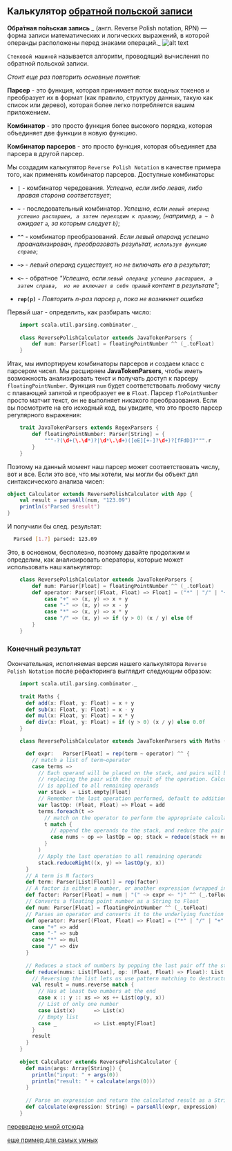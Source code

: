 ## Калькулятор [обратной польской записи](https://ru.wikipedia.org/wiki/%D0%9E%D0%B1%D1%80%D0%B0%D1%82%D0%BD%D0%B0%D1%8F_%D0%BF%D0%BE%D0%BB%D1%8C%D1%81%D0%BA%D0%B0%D1%8F_%D0%B7%D0%B0%D0%BF%D0%B8%D1%81%D1%8C)  

**Обра́тная по́льская запись** _ (англ. Reverse Polish notation, RPN) — форма записи математических и логических выражений, 
в которой операнды расположены перед знаками операций._
![alt text](https://upload.wikimedia.org/wikipedia/commons/thumb/a/a6/Postfix-dia.svg/125px-Postfix-dia.svg.png "Обра́тная по́льская запись")

`Стековой машиной` называется алгоритм, проводящий вычисления по обратной польской записи.

_Стоит еще раз повторить основные понятия:_

**Парсер** - это функция, которая принимает поток входных токенов 
и преобразует их в формат (как правило, структуру данных, такую как список или дерево), 
которая более легко потребляется вашим приложением. 

**Комбинатор** - это просто функция более высокого порядка, которая объединяет две функции в новую функцию. 

**Комбинатор парсеров** - это просто функция, которая объединяет два парсера в другой парсер.

Мы создадим калькулятор `Reverse Polish Notation` в качестве примера того, как применять комбинатор парсеров. 
Доступные комбинаторы:

* **`|`** - комбинатор чередования.  _Успешно, если либо левая, либо правая сторона соответствует_;

* **`~`** - последовательный комбинатор. _Успешно, если `левый операнд успешно распаршен, а затем переходим к правому`, 
(например, `a ~ b` ожидает `a`, за которым следует `b`)_;

* **`^^`** - комбинатор преобразований. _Если левый операнд успешно проанализирован, преобразовать результат, `используя функцию справа`_;

* **`~>`** - _левый операнд существует, но не включать его в результат_;

* **`<~`** - обратное _"Успешно, если `левый операнд успешно распаршен, а затем справа, 
но не включает в себя правый` контент в результате"_;

* **`rep(p)`** - _Повторить n-раз парсер `p`, пока не возникнет ошибка_ 

Первый шаг - определить, как разбирать число:

<!-- code -->
```scala
    import scala.util.parsing.combinator._
    
    class ReversePolishCalculator extends JavaTokenParsers {
        def num: Parser[Float] = floatingPointNumber ^^ (_.toFloat)
    }
```
Итак, мы импортируем комбинаторы парсеров и создаем класс с парсером чисел. Мы расширяем **JavaTokenParsers**, чтобы 
иметь возможность анализировать текст и получать доступ к парсеру `floatingPointNumber`. Функция `num` будет соответствовать 
любому числу с плавающей запятой и преобразует ее в `Float`. Парсер `floPointNumber` просто матчит текст, он не выполняет 
никакого преобразования. Если вы посмотрите на его исходный код, вы увидите, что это просто парсер регулярного выражения:

<!-- code -->
```scala
    trait JavaTokenParsers extends RegexParsers {
        def floatingPointNumber: Parser[String] = {
            """-?(\d+(\.\d*)?|\d*\.\d+)([eE][+-]?\d+)?[fFdD]?""".r
        }
    }
```

Поэтому на данный момент наш парсер может соответствовать числу, вот и все. Если это все, что мы хотели, 
мы могли бы объект для синтаксического анализа чисел:

<!-- code -->
```scala
object Calculator extends ReversePolishCalculator with App {
    val result = parseAll(num, "123.09")
    println(s"Parsed $result")
}
```
И получили бы след. результат:

<!-- code -->
```bash
  Parsed [1.7] parsed: 123.09
```

Это, в основном, бесполезно, поэтому давайте продолжим и определим, как анализировать операторы, которые может 
использовать наш калькулятор:

<!-- code -->
```scala
    class ReversePolishCalculator extends JavaTokenParsers {
        def num: Parser[Float] = floatingPointNumber ^^ (_.toFloat)
        def operator: Parser[(Float, Float) => Float] = ("*" | "/" | "+" | "-") ^^ {
            case "+" => (x, y) => x + y
            case "-" => (x, y) => x - y
            case "*" => (x, y) => x * y
            case "/" => (x, y) => if (y > 0) (x / y) else 0f
        }
    }
```

### Конечный результат

Окончательная, исполняемая версия нашего калькулятора `Reverse Polish Notation` после рефакторинга выглядит следующим образом:

<!-- code -->
```scala
    import scala.util.parsing.combinator._
    
    trait Maths {
      def add(x: Float, y: Float) = x + y
      def sub(x: Float, y: Float) = x - y
      def mul(x: Float, y: Float) = x * y
      def div(x: Float, y: Float) = if (y > 0) (x / y) else 0.0f
    }

    class ReversePolishCalculator extends JavaTokenParsers with Maths {

      def expr:   Parser[Float] = rep(term ~ operator) ^^ {
        // match a list of term~operator
        case terms =>
          // Each operand will be placed on the stack, and pairs will be popped off for each operation,
          // replacing the pair with the result of the operation. Calculation ends when the final operator
          // is applied to all remaining operands
          var stack  = List.empty[Float]
          // Remember the last operation performed, default to addition
          var lastOp: (Float, Float) => Float = add
          terms.foreach(t =>
            // match on the operator to perform the appropriate calculation
            t match {
              // append the operands to the stack, and reduce the pair at the top using the current operator
              case nums ~ op => lastOp = op; stack = reduce(stack ++ nums, op)
            }
          )
          // Apply the last operation to all remaining operands
          stack.reduceRight((x, y) => lastOp(y, x))
      }
      // A term is N factors
      def term: Parser[List[Float]] = rep(factor)
      // A factor is either a number, or another expression (wrapped in parens), converted to Float
      def factor: Parser[Float] = num | "(" ~> expr <~ ")" ^^ (_.toFloat)
      // Converts a floating point number as a String to Float
      def num: Parser[Float] = floatingPointNumber ^^ (_.toFloat)
      // Parses an operator and converts it to the underlying function it logically maps to
      def operator: Parser[(Float, Float) => Float] = ("*" | "/" | "+" | "-") ^^ {
        case "+" => add
        case "-" => sub
        case "*" => mul
        case "/" => div
      }
    
      // Reduces a stack of numbers by popping the last pair off the stack, applying op, and pushing the result
      def reduce(nums: List[Float], op: (Float, Float) => Float): List[Float] = {
        // Reversing the list lets us use pattern matching to destructure the list safely
        val result = nums.reverse match {
          // Has at least two numbers at the end
          case x :: y :: xs => xs ++ List(op(y, x))
          // List of only one number
          case List(x)      => List(x)
          // Empty list
          case _            => List.empty[Float]
        }
        result
      }
    }
    
    object Calculator extends ReversePolishCalculator {
      def main(args: Array[String]) {
        println("input: " + args(0))
        println("result: " + calculate(args(0)))
      }
    
      // Parse an expression and return the calculated result as a String
      def calculate(expression: String) = parseAll(expr, expression)
    }
```

[переведено мной отсюда](http://bitwalker.org/posts/2013-08-10-learn-by-example-scala-parser-combinators)

[еще пример для самых умных](http://www.codecommit.com/blog/scala/the-magic-behind-parser-combinators)
